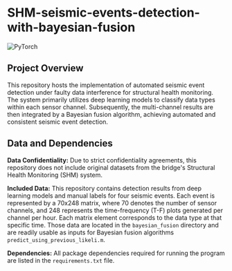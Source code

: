 SHM-seismic-events-detection-with-bayesian-fusion
=====

![PyTorch](https://img.shields.io/badge/PyTorch-red.svg)

Project Overview
--
This repository hosts the implementation of automated seismic event detection under faulty data interference for structural health monitoring. The system primarily utilizes deep learning models to classify data types within each sensor channel. Subsequently, the multi-channel results are then integrated by a Bayesian fusion algorithm, achieving
automated and consistent seismic event detection.

Data and Dependencies
--
**Data Confidentiality:** Due to strict confidentiality agreements, this repository does not include original datasets from the bridge's Structural Health Monitoring (SHM) system.

**Included Data:** This repository contains detection results from deep learning models and manual labels for four seismic events. Each event is represented by a 70x248 matrix, where 70 denotes the number of sensor channels, and 248 represents the time-frequency (T-F) plots generated per channel per hour. Each matrix element corresponds to the data type at that specific time. Those data are located in the `bayesian_fusion` directory and are readily usable as inputs for Bayesian fusion algorithms `predict_using_previous_likeli.m`.

**Dependencies:** All package dependencies required for running the program are listed in the `requirements.txt` file.

